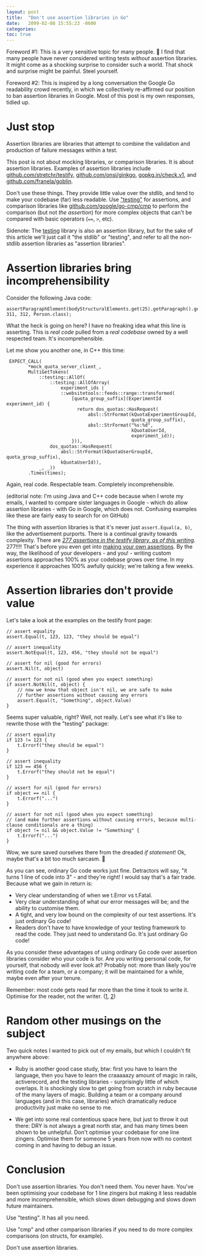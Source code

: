 ```yaml
---
layout: post
title:  "Don't use assertion libraries in Go"
date:   2099-02-08 15:55:23 -0600
categories: 
toc: true
---
```


Foreword #1: This is a very sensitive topic for many people. 🙂 I find that many people have never considered writing tests _without_ assertion libraries. It might come as a shocking surprise to consider such a world. That shock and surprise might be painful. Steel yourself.

Foreword #2: This is inspired by a long conversation the Google Go readability crowd recently, in which we collectively re-affirmed our position to ban assertion libraries in Google. Most of this post is my own responses, tidied up.

# Just stop

Assertion libraries are libraries that attempt to combine the validation and production of failure messages within a test.

This post is not about mocking libraries, or comparison libraries. It is about assertion libraries. Examples of assertion libraries include [github.com/stretchr/testify](https://pkg.go.dev/github.com/stretchr/testify), [github.com/onsi/ginkgo](https://pkg.go.dev/github.com/onsi/ginkgo), [gopkg.in/check.v1](https://pkg.go.dev/gopkg.in/check.v1), and [github.com/franela/goblin](https://pkg.go.dev/github.com/franela/goblin).

Don't use these things. They provide little value over the stdlib, and tend to make your codebase (far) less readable. Use ["testing"](https://pkg.go.dev/testing) for assertions, and comparison libraries like [github.com/google/go-cmp/cmp](https://pkg.go.dev/github.com/google/go-cmp/cmp) to perform the comparison (but not _the assertion_) for more complex objects that can't be compared with basic operators (`==`, `>`, etc).

Sidenote: The [testing](https://pkg.go.dev/testing) library is also an assertion library, but for the sake of this article we'll just call it "the stdlib" or "testing", and refer to all the non-stdlib assertion libraries as "assertion libraries".

# Assertion libraries bring incomprehensibility

Consider the following Java code:

```
assertParagraphElement(bodyStructuralElements.get(25).getParagraph().getElements().get(0), 311, 312, Person.class);
```

What the heck is going on here? I have no freaking idea what this line is asserting. This is _real code_ pulled from a _real codebase_ owned by a well respected team. It's incomprehensible.

Let me show you another one, in C++ this time:

```
 EXPECT_CALL(
        *mock_quota_server_client_,
        MultiGetTokens(
            ::testing::AllOf(
                ::testing::AllOfArray(
                    experiment_ids |
                    ::websitetools::feeds::range::transformed(
                        [quota_group_suffix](ExperimentId experiment_id) {
                          return dos_quotas::HasRequest(
                              absl::StrFormat(kQuotaExperimentGroupId,
                                              quota_group_suffix),
                              absl::StrFormat("%s:%d",
                                              kQuotaUserId,
                                              experiment_id));
                        })),
                dos_quotas::HasRequest(
                    absl::StrFormat(kQuotaUserGroupId, quota_group_suffix),
                    kQuotaUserId)),
            _, _))
        .Times(times);
```

Again, real code. Respectable team. Completely incomprehensible.

(editorial note: I'm using Java and C++ code because when I wrote my emails, I wanted to compare sister languages in Google - which do allow assertion libraries - with Go in Google, which does not. Confusing examples like these are fairly easy to search for on GitHub)

The thing with assertion libraries is that it's never just `assert.Equal(a, b)`, like the advertisement purports. There is a continual gravity towards complexity. There are [_277 assertions in the testify library, as of this writing_](https://pkg.go.dev/github.com/stretchr/testify/assert). 277!!!! That's before you even get into [making your own assertions](https://pkg.go.dev/github.com/stretchr/testify/assert). By the way, the likelihood of your developers - and you! - writing custom assertions approaches 100% as your codebase grows over time. In my experience it approaches 100% awfully quickly; we're talking a few weeks.

# Assertion libraries don't provide value

Let's take a look at the examples on the testify front page:

```
// assert equality
assert.Equal(t, 123, 123, "they should be equal")

// assert inequality
assert.NotEqual(t, 123, 456, "they should not be equal")

// assert for nil (good for errors)
assert.Nil(t, object)

// assert for not nil (good when you expect something)
if assert.NotNil(t, object) {
    // now we know that object isn't nil, we are safe to make
    // further assertions without causing any errors
    assert.Equal(t, "Something", object.Value)
}
```

Seems super valuable, right? Well, not really. Let's see what it's like to rewrite those with the "testing" package:

```
// assert equality
if 123 != 123 {
    t.Errorf("they should be equal")
}

// assert inequality
if 123 == 456 {
    t.Errorf("they should not be equal")
}

// assert for nil (good for errors)
if object == nil {
    t.Errorf("...")
}

// assert for not nil (good when you expect something)
// (and make further assertions without causing errors, because multi-clause conditionals are a thing)
if object != nil && object.Value != "Something" {
    t.Errorf("...")
}
```

Wow, we sure saved ourselves there from the dreaded _if statement_! Ok, maybe that's a bit too much sarcasm. 🙂

As you can see, ordinary Go code works just fine. Detractors will say, "it turns 1 line of code into 3" - and they're right! I would say that's a fair trade. Because what we gain in return is:

- Very clear understanding of when we t.Error vs t.Fatal.
- Very clear understanding of what our error messages will be; and the ability to customise them.
- A tight, and very low bound on the complexity of our test assertions. It's just ordinary Go code!
- Readers don't have to have knowledge of your testing framework to read the code. They just need to understand Go. It's just ordinary Go code!

As you consider these advantages of using ordinary Go code over assertion libraries consider who your code is for. Are you writing personal code, for yourself, that nobody will ever look at? Probably not: more than likely you're writing code for a team, or a company; it will be maintained for a while, maybe even after your tenure.

Remember: most code gets read far more than the time it took to write it. Optimise for the reader, not the writer. ([1](https://www.goodreads.com/quotes/835238-indeed-the-ratio-of-time-spent-reading-versus-writing-is), [2](https://devblogs.microsoft.com/oldnewthing/20070406-00/?p=27343))

# Random other musings on the subject

Two quick notes I wanted to pick out of my emails, but which I couldn't fit anywhere above:

- Ruby is another good case study, btw: first you have to learn the language, then you have to learn the craaaaazy amount of magic in rails, activerecord, and the testing libraries - surprisingly little of which overlaps. It is shockingly slow to get going from scratch in ruby because of the many layers of magic. Building a team or a company around languages (and in this case, libraries) which dramatically reduce productivity just make no sense to me.

- We get into some real contentious space here, but just to throw it out there: DRY is not always a great north star, and has many times been shown to be unhelpful. Don't optimise your codebase for one line zingers. Optimise them for someone 5 years from now with no context coming in and having to debug an issue.

# Conclusion

Don't use assertion libraries. You don't need them. You never have. You've been optimising your codebase for 1 line zingers but making it less readable and more incomprehensible, which slows down debugging and slows down future maintainers.

Use "testing". It has all you need.

Use "cmp" and other comparison libraries if you need to do more complex comparisons (on structs, for example).

Don't use assertion libraries.
